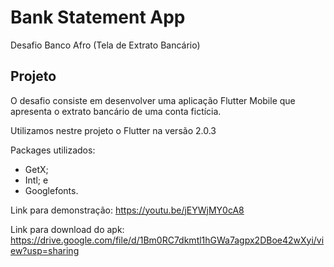 # Bank Statement App

Desafio Banco Afro (Tela de Extrato Bancário)

## Projeto

O desafio consiste em desenvolver uma aplicação Flutter Mobile que apresenta o extrato bancário de uma conta fictícia.

Utilizamos nestre projeto o Flutter na versão 2.0.3

Packages utilizados:
  - GetX;
  - Intl; e
  - Googlefonts.

Link para demonstração: https://youtu.be/jEYWjMY0cA8

Link para download do apk: https://drive.google.com/file/d/1Bm0RC7dkmtl1hGWa7agpx2DBoe42wXyi/view?usp=sharing
